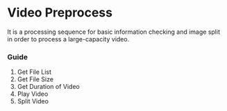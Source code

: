 # Video Preprocess

It is a processing sequence for basic information checking and image split in order to process a large-capacity video.
 

### Guide
1. Get File List
2. Get File Size
3. Get Duration of Video
4. Play Video
5. Split Video
